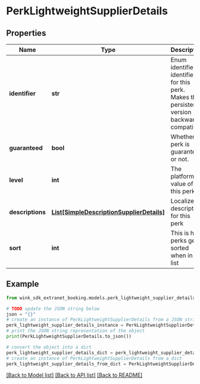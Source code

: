 # PerkLightweightSupplierDetails


## Properties

Name | Type | Description | Notes
------------ | ------------- | ------------- | -------------
**identifier** | **str** | Enum identifier identifier for this perk. Makes the persistent version backwards compatible. | 
**guaranteed** | **bool** | Whether perk is guaranteed or not. | [optional] 
**level** | **int** | The platform value of this perk. | [optional] 
**descriptions** | [**List[SimpleDescriptionSupplierDetails]**](SimpleDescriptionSupplierDetails.md) | Localized description for this perk | 
**sort** | **int** | This is how perks get sorted when in a list | [optional] 

## Example

```python
from wink_sdk_extranet_booking.models.perk_lightweight_supplier_details import PerkLightweightSupplierDetails

# TODO update the JSON string below
json = "{}"
# create an instance of PerkLightweightSupplierDetails from a JSON string
perk_lightweight_supplier_details_instance = PerkLightweightSupplierDetails.from_json(json)
# print the JSON string representation of the object
print(PerkLightweightSupplierDetails.to_json())

# convert the object into a dict
perk_lightweight_supplier_details_dict = perk_lightweight_supplier_details_instance.to_dict()
# create an instance of PerkLightweightSupplierDetails from a dict
perk_lightweight_supplier_details_from_dict = PerkLightweightSupplierDetails.from_dict(perk_lightweight_supplier_details_dict)
```
[[Back to Model list]](../README.md#documentation-for-models) [[Back to API list]](../README.md#documentation-for-api-endpoints) [[Back to README]](../README.md)


